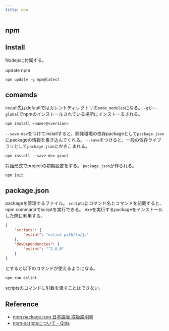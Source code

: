 ```yaml
---
title: npm
---
```


## npm

## Install
Nodejsに付属する。

update npm

```
npm update -g npm@latest
```

## comamds
install先はdefaultではカレントディレクトリの`node_modules`になる。
`-g`か`--global`でnpmのインストールされている場所にインストーるされる。

```
npm install <name>@<version>
```

`--save-dev`をつけてinstallすると、開発環境の依存packageとして`package.json`にpackageの情報を書き込んでくれる。
`--save`をつけると、一般の依存ライブラリとして`package.json`にかきこまれる。

```
npm install --save-dev grunt
```

対話形式でprojectの初期設定をする。
`package.json`が作られる。

```
npm init
```


## package.json
packageを管理するファイル。
`scripts`にコマンド名とコマンドを記載すると、npm commandでscriptを実行できる。
exeを実行するpackageをインストールした際に利用する。

```json
{
    "scripts": {
        "eslint": "eslint path/to/js"
    },
    "devDependencies": {
        "eslint": "^2.8.0"
    }
}
```

とすると以下のコマンドが使えるようになる。

```
npm run eslint
```

scriptsのコマンドに引数を渡すことはできない。

## Reference
* [npm package.json 日本語版 取扱説明書](http://liberty-technology.biz/PublicItems/npm/package.json.html)
* [npm-scriptsについて - Qiita](http://qiita.com/axross/items/a2a0d148e40b66074858)



